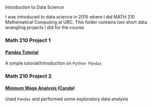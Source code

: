 Introduction to Data Science

I was introduced to data science in 2015 where I did MATH 210 Mathematical Computing at UBC. This folder contains two short data wrangling projects I did for the course 

### Math 210 Project 1

#### [Pandas Tutorial](https://github.com/chiwang0503/Various-Data-Science-Projects/tree/master/Introduction%20to%20Data%20Science/Pandas%20Tutorial)

A simple tutorial/Introduction on `Python Pandas` 

### Math 210 Project 2

#### [Mininum Wage Analysis (Canda)](https://github.com/chiwang0503/Various-Data-Science-Projects/tree/master/Introduction%20to%20Data%20Science/Minimum%20Wage%20Analysis%20(Canada))

Used `Pandas` and performed some exploratory data analysis 
